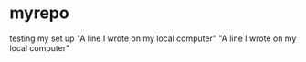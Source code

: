 # myrepo
testing my set up
"A line I wrote on my local computer" 
"A line I wrote on my local computer" 

